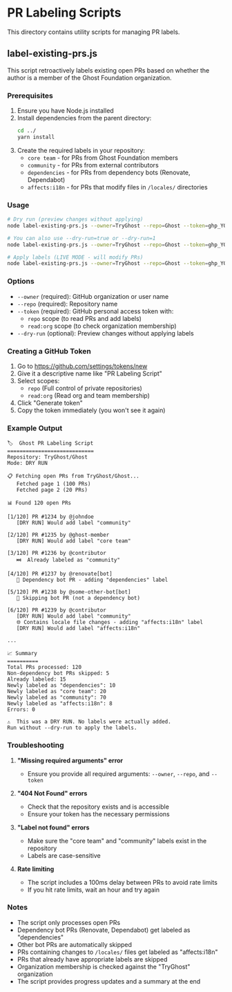 # PR Labeling Scripts

This directory contains utility scripts for managing PR labels.

## label-existing-prs.js

This script retroactively labels existing open PRs based on whether the author is a member of the Ghost Foundation organization.

### Prerequisites

1. Ensure you have Node.js installed
2. Install dependencies from the parent directory:
   ```bash
   cd ../
   yarn install
   ```
3. Create the required labels in your repository:
   - `core team` - for PRs from Ghost Foundation members
   - `community` - for PRs from external contributors
   - `dependencies` - for PRs from dependency bots (Renovate, Dependabot)
   - `affects:i18n` - for PRs that modify files in `/locales/` directories

### Usage

```bash
# Dry run (preview changes without applying)
node label-existing-prs.js --owner=TryGhost --repo=Ghost --token=ghp_YOUR_TOKEN --dry-run

# You can also use --dry-run=true or --dry-run=1
node label-existing-prs.js --owner=TryGhost --repo=Ghost --token=ghp_YOUR_TOKEN --dry-run=true

# Apply labels (LIVE MODE - will modify PRs)
node label-existing-prs.js --owner=TryGhost --repo=Ghost --token=ghp_YOUR_TOKEN
```

### Options

- `--owner` (required): GitHub organization or user name
- `--repo` (required): Repository name
- `--token` (required): GitHub personal access token with:
  - `repo` scope (to read PRs and add labels)
  - `read:org` scope (to check organization membership)
- `--dry-run` (optional): Preview changes without applying labels

### Creating a GitHub Token

1. Go to https://github.com/settings/tokens/new
2. Give it a descriptive name like "PR Labeling Script"
3. Select scopes:
   - `repo` (Full control of private repositories)
   - `read:org` (Read org and team membership)
4. Click "Generate token"
5. Copy the token immediately (you won't see it again)

### Example Output

```
🏷️  Ghost PR Labeling Script
============================
Repository: TryGhost/Ghost
Mode: DRY RUN

📋 Fetching open PRs from TryGhost/Ghost...
   Fetched page 1 (100 PRs)
   Fetched page 2 (20 PRs)

📊 Found 120 open PRs

[1/120] PR #1234 by @johndoe
   [DRY RUN] Would add label "community"

[2/120] PR #1235 by @ghost-member
   [DRY RUN] Would add label "core team"

[3/120] PR #1236 by @contributor
   ⏭️  Already labeled as "community"

[4/120] PR #1237 by @renovate[bot]
   🤖 Dependency bot PR - adding "dependencies" label

[5/120] PR #1238 by @some-other-bot[bot]
   🤖 Skipping bot PR (not a dependency bot)

[6/120] PR #1239 by @contributor
   [DRY RUN] Would add label "community"
   🌐 Contains locale file changes - adding "affects:i18n" label
   [DRY RUN] Would add label "affects:i18n"

...

📈 Summary
==========
Total PRs processed: 120
Non-dependency bot PRs skipped: 5
Already labeled: 15
Newly labeled as "dependencies": 10
Newly labeled as "core team": 20
Newly labeled as "community": 70
Newly labeled as "affects:i18n": 8
Errors: 0

⚠️  This was a DRY RUN. No labels were actually added.
Run without --dry-run to apply the labels.
```

### Troubleshooting

1. **"Missing required arguments" error**
   - Ensure you provide all required arguments: `--owner`, `--repo`, and `--token`

2. **"404 Not Found" errors**
   - Check that the repository exists and is accessible
   - Ensure your token has the necessary permissions

3. **"Label not found" errors**
   - Make sure the "core team" and "community" labels exist in the repository
   - Labels are case-sensitive

4. **Rate limiting**
   - The script includes a 100ms delay between PRs to avoid rate limits
   - If you hit rate limits, wait an hour and try again

### Notes

- The script only processes open PRs
- Dependency bot PRs (Renovate, Dependabot) get labeled as "dependencies"
- Other bot PRs are automatically skipped
- PRs containing changes to `/locales/` files get labeled as "affects:i18n"
- PRs that already have appropriate labels are skipped
- Organization membership is checked against the "TryGhost" organization
- The script provides progress updates and a summary at the end
